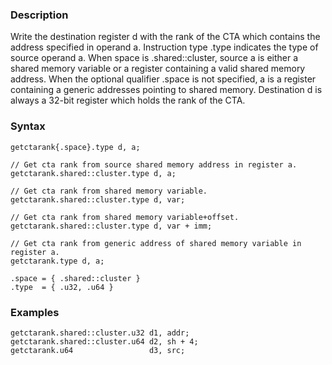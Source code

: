 ### Description

Write the destination register d with the rank of the CTA which contains the address specified
in operand a.
Instruction type .type indicates the type of source operand a.
When space is .shared::cluster, source a is either a shared memory variable or a register
containing a valid shared memory address. When the optional qualifier .space is not specified,
a is a register containing a generic addresses pointing to shared memory. Destination d is
always a 32-bit register which holds the rank of the CTA.

### Syntax

```
getctarank{.space}.type d, a;

// Get cta rank from source shared memory address in register a.
getctarank.shared::cluster.type d, a;

// Get cta rank from shared memory variable.
getctarank.shared::cluster.type d, var;

// Get cta rank from shared memory variable+offset.
getctarank.shared::cluster.type d, var + imm;

// Get cta rank from generic address of shared memory variable in register a.
getctarank.type d, a;

.space = { .shared::cluster }
.type  = { .u32, .u64 }
```

### Examples

```
getctarank.shared::cluster.u32 d1, addr;
getctarank.shared::cluster.u64 d2, sh + 4;
getctarank.u64                 d3, src;
```

